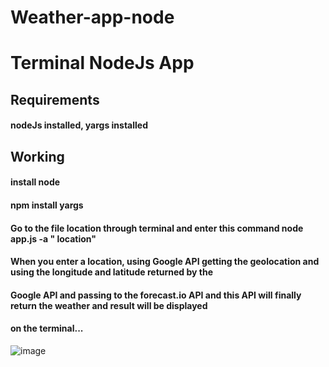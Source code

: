 # Weather-app-node
# Terminal NodeJs  App
## Requirements
#### nodeJs installed, yargs installed 
## Working
#### install node
#### npm install yargs
#### Go to the file location through terminal and enter this command node app.js -a " location"
#### When you enter a location, using Google API getting the geolocation and using the longitude and latitude returned by the
#### Google API and passing to the forecast.io API and this API will finally return the weather and result will be displayed 
#### on the terminal...

![image]("https://github.com/peropranav/Weather-app-node/blob/master/Screen%20Shot%202017-09-24%20at%208.25.45%20PM.png")
